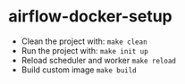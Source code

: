 # airflow-docker-setup
- Clean the project with:
    ``` make clean ```
- Run the project with:
    ``` make init up ```
- Reload scheduler and worker
    ``` make reload  ```
- Build custom image 
    ``` make build ```